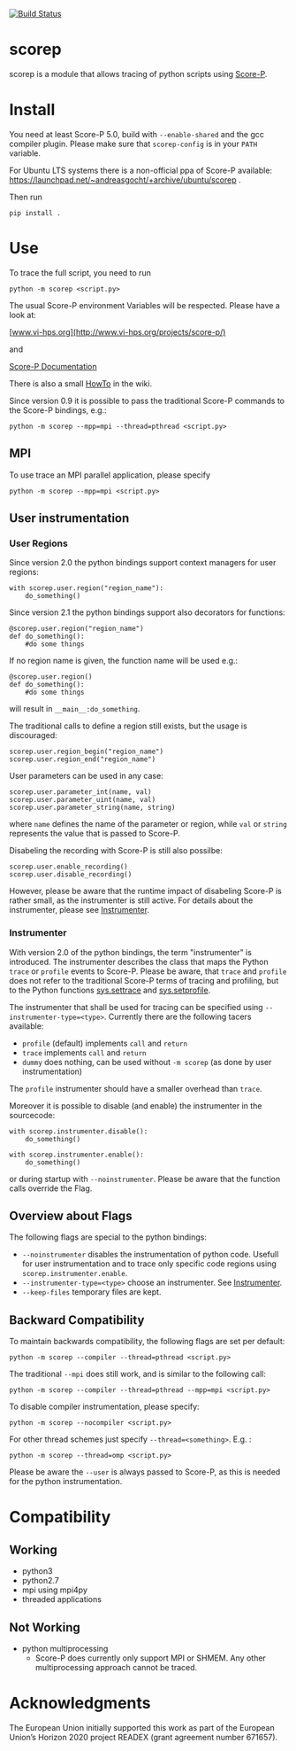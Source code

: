 [![Build Status](https://travis-ci.com/score-p/scorep_binding_python.svg?branch=master)](https://travis-ci.com/score-p/scorep_binding_python)

# scorep
scorep is a module that allows tracing of python scripts using [Score-P](http://www.vi-hps.org/projects/score-p/).

# Install
You need at least Score-P 5.0, build with `--enable-shared` and the gcc compiler plugin.
Please make sure that `scorep-config` is in your `PATH` variable.

For Ubuntu LTS systems there is a non-official ppa of Score-P available: https://launchpad.net/~andreasgocht/+archive/ubuntu/scorep .

Then run

```
pip install .
```
# Use

To trace the full script, you need to run

```
python -m scorep <script.py>
```

The usual Score-P environment Variables will be respected. Please have a look at:

[www.vi-hps.org](http://www.vi-hps.org/projects/score-p/)

and

[Score-P Documentation](http://scorepci.pages.jsc.fz-juelich.de/scorep-pipelines/docs/latest/pdf/scorep.pdf)

There is also a small [HowTo](https://github.com/score-p/scorep_binding_python/wiki) in the wiki.

Since version 0.9 it is possible to pass the traditional Score-P commands to the Score-P bindings, e.g.:

```
python -m scorep --mpp=mpi --thread=pthread <script.py>
```

## MPI

To use trace an MPI parallel application, please specify

```
python -m scorep --mpp=mpi <script.py>
```

## User instrumentation
### User Regions
Since version 2.0 the python bindings support context managers for user regions:

```
with scorep.user.region("region_name"):
    do_something()
```

Since version 2.1 the python bindings support also decorators for functions:

```
@scorep.user.region("region_name")
def do_something():
    #do some things
```
If no region name is given, the function name will be used e.g.:

```
@scorep.user.region()
def do_something():
    #do some things
```

will result in `__main__:do_something`.

The traditional calls to define a region still exists, but the usage is discouraged:

```
scorep.user.region_begin("region_name")
scorep.user.region_end("region_name")
```

User parameters can be used in any case:

```
scorep.user.parameter_int(name, val)
scorep.user.parameter_uint(name, val)
scorep.user.parameter_string(name, string)
```

where `name` defines the name of the parameter or region, while `val` or `string` represents the value that is passed to Score-P. 

Disabeling the recording with Score-P is still also possilbe:

```
scorep.user.enable_recording()
scorep.user.disable_recording()
```

However, please be aware that the runtime impact of disabeling Score-P is rather small, as the instrumenter is still active. For details about the instrumenter, please see [Instrumenter](#Instrumenter).  

### Instrumenter
With version 2.0 of the python bindings, the term "instrumenter" is introduced. The instrumenter describes the class that maps the Python `trace` or `profile` events to Score-P. Please be aware, that `trace` and `profile` does not refer to the traditional Score-P terms of tracing and profiling, but to the Python functions [sys.settrace](https://docs.python.org/3/library/sys.html#sys.settrace) and [sys.setprofile](https://docs.python.org/3/library/sys.html#sys.setprofile).

The instrumenter that shall be used for tracing can be specified using `--instrumenter-type=<type>`.
Currently there are the following tacers available:
 * `profile` (default) implements `call` and `return`  
 * `trace` implements `call` and `return`
 * `dummy` does nothing, can be used without `-m scorep` (as done by user instrumentation)

The `profile` instrumenter should have a smaller overhead than `trace`. 

Moreover it is possible to disable (and enable) the instrumenter in the sourcecode:

```
with scorep.instrumenter.disable():
    do_something()

with scorep.instrumenter.enable():
    do_something()    
```

or during startup with `--noinstrumenter`. Please be aware that the function calls override the Flag.

## Overview about Flags

The following flags are special to the python bindings:

 * `--noinstrumenter` disables the instrumentation of python code. Usefull for user instrumentation and to trace only specific code regions using `scorep.instrumenter.enable`.
 * `--instrumenter-type=<type>` choose an instrumenter. See  [Instrumenter](#Instrumenter).
 * `--keep-files` temporary files are kept.

## Backward Compatibility

To maintain backwards compatibility, the following flags are set per default:

```
python -m scorep --compiler --thread=pthread <script.py>
```

The traditional `--mpi` does still work, and is similar to the following call:

```
python -m scorep --compiler --thread=pthread --mpp=mpi <script.py>
```

To disable compiler instrumentation, please specify:

```
python -m scorep --nocompiler <script.py>
```

For other thread schemes just specify `--thread=<something>`. E.g. :

```
python -m scorep --thread=omp <script.py>
```

Please be aware the `--user` is always passed to Score-P, as this is needed for the python instrumentation.

# Compatibility
## Working
* python3 
* python2.7
* mpi using mpi4py
* threaded applications


## Not Working
* python multiprocessing
    * Score-P does currently only support MPI or SHMEM. Any other multiprocessing approach cannot be traced.
    
# Acknowledgments
The European Union initially supported this work as part of the European Union’s Horizon 2020 project READEX (grant agreement number 671657).
